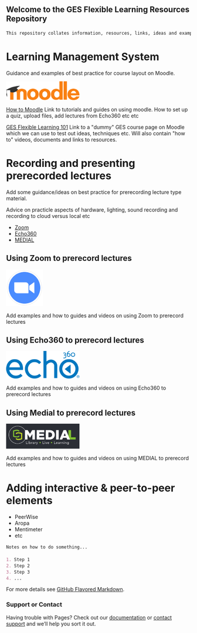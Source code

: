 ## Welcome to the GES Flexible Learning Resources Repository
```markdown
This repository collates information, resources, links, ideas and examples of how to use a range of software tools and techniques to enhance flexibility of delivery of courses.
```
# Learning Management System   
Guidance and examples of best practice for course layout on Moodle.

<img src="images/Moodle-Logo-RGBweb.png" alt="drawing" width="200"/>

[How to Moodle](https://moodle.gla.ac.uk/course/view.php?id=11911) Link to tutorials and guides on using moodle. How to set up a quiz, upload files, add lectures from Echo360 etc etc

[GES Flexible Learning 101](https://moodle.gla.ac.uk/course/view.php?id=19809) Link to a "dummy" GES course page on Moodle which we can use to test out ideas, techniques etc. Will also contain "how to" videos, documents and links to resources.

# Recording and presenting prerecorded lectures
Add some guidance/ideas on best practice for prerecording lecture type material. 

Advice on practicle aspects of hardware, lighting, sound recording and recording to cloud versus local etc

- [Zoom](https://support.zoom.us/hc/en-us)
- [Echo360](https://www.gla.ac.uk/myglasgow/anywhere/onlineteaching/usingecho360/)
- [MEDIAL](https://www.medial.com/)

## Using Zoom to prerecord lectures
<img src="images/zoom_logo_camera.png" alt="Zoom" width="100"/>

Add examples and how to guides and videos on using Zoom to prerecord lectures

## Using Echo360 to prerecord lectures
<img src="images/echo360_logo_noTag.blu_.png" alt="Echo360" width="200"/>

Add examples and how to guides and videos on using Echo360 to prerecord lectures

## Using Medial to prerecord lectures
<img src="images/medial_logo.png" alt="Medial" width="200"/>

Add examples and how to guides and videos on using MEDIAL to prerecord lectures

# Adding interactive & peer-to-peer elements
- PeerWise
- Aropa
- Mentimeter
- etc

```markdown
Notes on how to do something...

1. Step 1
2. Step 2
3. Step 3
4. ...
```

For more details see [GitHub Flavored Markdown](https://guides.github.com/features/mastering-markdown/).


### Support or Contact

Having trouble with Pages? Check out our [documentation](https://help.github.com/categories/github-pages-basics/) or [contact support](https://github.com/contact) and we’ll help you sort it out.
